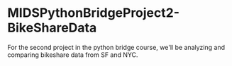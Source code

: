 # MIDSPythonBridgeProject2-BikeShareData
For the second project in the python bridge course, we'll be analyzing and comparing bikeshare data from SF and NYC.
